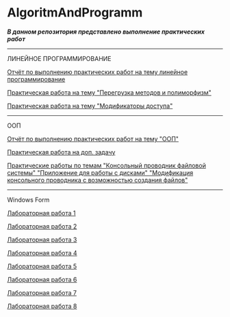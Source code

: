 # AlgoritmAndProgramm

***В данном репозитория представлено выполнение практических работ***

---

ЛИНЕЙНОЕ ПРОГРАММИРОВАНИЕ

[Отчёт по выполнению практических работ на тему линейное программирование](Otchet/Lineinoeprogramm/LineinoeBaranova.md)

[Практическая работа на тему "Перегрузка методов и полиморфизм"](Lineinoe/ConsoleApp1)

[Практическая работа на тему "Модификаторы доступа"](Lineinoe/MyApp)

---

ООП

[Отчёт по выполнению практических работ на тему "ООП"](Otchet/OOP/OOPBaranova.md)

[Практическая работа на доп. задачу](OOP/ConsoleApp3)

[Практические работы по темам "Консольный проводник файловой системы" "Приложение для работы с дисками" "Модификация консольного проводника с возможностью создания файлов"](OOP/ConsoleApp4)

---

Windows Form

[Лабораторная работа 1](WindowForm/labr1)

[Лабораторная работа 2](WindowForm/labr2)

[Лабораторная работа 3](WindowForm/labr3)

[Лабораторная работа 4](WindowForm/labr4)

[Лабораторная работа 5](WindowForm/labr5)

[Лабораторная работа 6](WindowForm/labr6)

[Лабораторная работа 7](WindowForm/labr7)

[Лабораторная работа 8](WindowForm/labr8)
